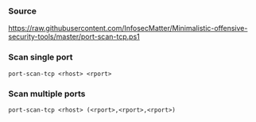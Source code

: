 ### Source
https://raw.githubusercontent.com/InfosecMatter/Minimalistic-offensive-security-tools/master/port-scan-tcp.ps1  

### Scan single port
```
port-scan-tcp <rhost> <rport>
```

### Scan multiple ports
```
port-scan-tcp <rhost> (<rport>,<rport>,<rport>)
```

